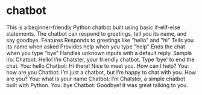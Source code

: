 # chatbot
This is a beginner-friendly Python chatbot built using basic if-elif-else statements. The chatbot can respond to greetings, tell you its name, and say goodbye.
Features
Responds to greetings like "hello" and "hi"
Tells you its name when asked
Provides help when you type "help"
Ends the chat when you type "bye"
Handles unknown inputs with a default reply.
Sample i/o:
Chatbot: Hello! I’m Chatster, your friendly chatbot. Type 'bye' to end the chat.
You: hello
Chatbot: Hi there! Nice to meet you. How can I help?
You: how are you
Chatbot: I’m just a chatbot, but I’m happy to chat with you. How are you?
You: what is your name
Chatbot: I’m Chatster, a simple chatbot built with Python.
You: bye
Chatbot: Goodbye! It was great talking to you.
